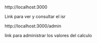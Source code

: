 http://localhost:3000

Link para ver y consultar el isr

http://localhost:3000/admin

link para administrar los valores del calculo
